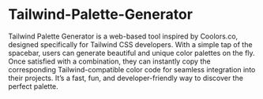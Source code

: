 # Tailwind-Palette-Generator

Tailwind Palette Generator is a web-based tool inspired by Coolors.co, designed specifically for Tailwind CSS developers. With a simple tap of the spacebar, users can generate beautiful and unique color palettes on the fly. Once satisfied with a combination, they can instantly copy the corresponding Tailwind-compatible color code for seamless integration into their projects. It’s a fast, fun, and developer-friendly way to discover the perfect palette.

